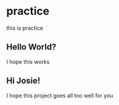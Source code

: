 # practice
this is practice

## Hello World?

I hope this works

## Hi Josie!

I hope this project goes all too well for you 
